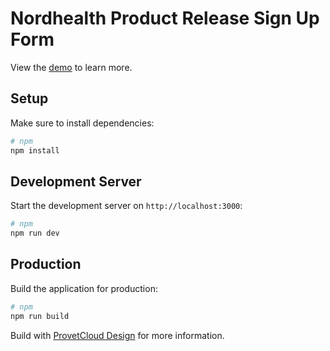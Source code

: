 # Nordhealth Product Release Sign Up Form

View the [demo](https://nordhealth.netlify.app/) to learn more.

## Setup

Make sure to install dependencies:

```bash
# npm
npm install
```

## Development Server

Start the development server on `http://localhost:3000`:

```bash
# npm
npm run dev
```

## Production

Build the application for production:

```bash
# npm
npm run build
```


Build with [ProvetCloud Design](https://provetcloud.design) for more information.
